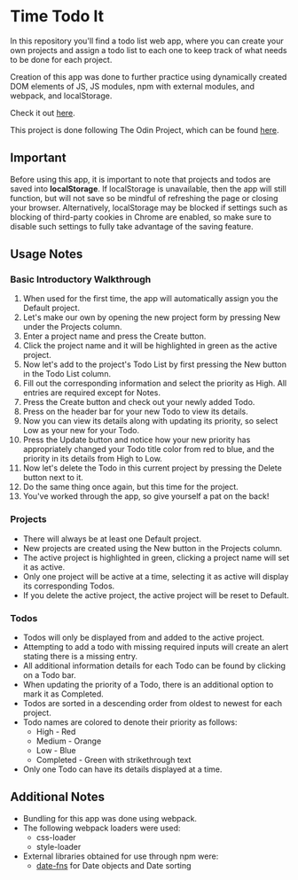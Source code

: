 # Time Todo It

In this repository you'll find a todo list web app, where you can create your own projects and assign a todo list to each one to keep track of what needs to be done for each project.

Creation of this app was done to further practice using dynamically created DOM elements of JS, JS modules, npm with external modules, and webpack, and localStorage.

Check it out [here](https://rgee258.github.io/todo-list/).

This project is done following The Odin Project, which can
be found [here](https://www.theodinproject.com/courses/javascript/lessons/todo-list).

## Important

Before using this app, it is important to note that projects and todos are saved into **localStorage**. If localStorage is unavailable, then the app will still function, but will not save so be mindful of refreshing the page or closing your browser. Alternatively, localStorage may be blocked if settings such as blocking of third-party cookies in Chrome are enabled, so make sure to disable such settings to fully take advantage of the saving feature.

## Usage Notes

### Basic Introductory Walkthrough

1. When used for the first time, the app will automatically assign you the Default project.
2. Let's make our own by opening the new project form by pressing New under the Projects column.
3. Enter a project name and press the Create button.
4. Click the project name and it will be highlighted in green as the active project.
5. Now let's add to the project's Todo List by first pressing the New button in the Todo List column.
6. Fill out the corresponding information and select the priority as High. All entries are required except for Notes.
7. Press the Create button and check out your newly added Todo.
8. Press on the header bar for your new Todo to view its details.
9. Now you can view its details along with updating its priority, so select Low as your new for your Todo.
10. Press the Update button and notice how your new priority has appropriately changed your Todo title color from red to blue, and the priority in its details from High to Low.
11. Now let's delete the Todo in this current project by pressing the Delete button next to it.
12. Do the same thing once again, but this time for the project.
13. You've worked through the app, so give yourself a pat on the back!

### Projects

* There will always be at least one Default project.
* New projects are created using the New button in the Projects column.
* The active project is highlighted in green, clicking a project name will set it as active.
* Only one project will be active at a time, selecting it as active will display its corresponding Todos.
* If you delete the active project, the active project will be reset to Default.

### Todos

* Todos will only be displayed from and added to the active project.
* Attempting to add a todo with missing required inputs will create an alert stating there is a missing entry.
* All additional information details for each Todo can be found by clicking on a Todo bar.
* When updating the priority of a Todo, there is an additional option to mark it as Completed.
* Todos are sorted in a descending order from oldest to newest for each project.
* Todo names are colored to denote their priority as follows:
  * High - Red
  * Medium - Orange
  * Low - Blue
  * Completed - Green with strikethrough text
* Only one Todo can have its details displayed at a time.

## Additional Notes

* Bundling for this app was done using webpack.
* The following webpack loaders were used:
  * css-loader
  * style-loader
* External libraries obtained for use through npm were:
  * [date-fns](https://date-fns.org/) for Date objects and Date sorting